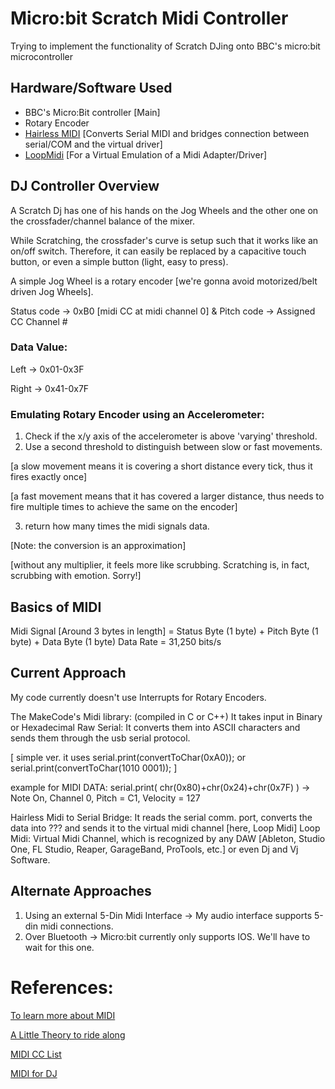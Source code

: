 # Micro:bit Scratch Midi Controller
Trying to implement the functionality of Scratch DJing onto BBC's micro:bit microcontroller

## Hardware/Software Used
* BBC's Micro:Bit controller [Main]
* Rotary Encoder
* [Hairless MIDI](https://projectgus.github.io/hairless-midiserial/) [Converts Serial MIDI and bridges connection between serial/COM and the virtual driver]
* [LoopMidi](https://www.tobias-erichsen.de/software/loopmidi.html) [For a Virtual Emulation of a Midi Adapter/Driver]

## DJ Controller Overview
A Scratch Dj has one of his hands on the Jog Wheels and the other one on the crossfader/channel balance of the mixer.

While Scratching, the crossfader's curve is setup such that it works like an on/off switch. Therefore, it can easily be replaced by a capacitive touch button, or even a simple button (light, easy to press).

A simple Jog Wheel is a rotary encoder [we're gonna avoid motorized/belt driven Jog Wheels].

Status code -> 0xB0 [midi CC at midi channel 0] & Pitch code -> Assigned CC Channel #

### Data Value:
Left -> 0x01-0x3F

Right -> 0x41-0x7F


### Emulating Rotary Encoder using an Accelerometer:
1. Check if the x/y axis of the accelerometer is above 'varying' threshold.
2. Use a second threshold to distinguish between slow or fast movements.

[a slow movement means it is covering a short distance every tick, thus it fires exactly once]

[a fast movement means that it has covered a larger distance, thus needs to fire multiple times to achieve the same on the encoder]

3. return how many times the midi signals data.

[Note: the conversion is an approximation]

[without any multiplier, it feels more like scrubbing. Scratching is, in fact, scrubbing with emotion. Sorry!]

## Basics of MIDI
Midi Signal [Around 3 bytes in length] = Status Byte (1 byte) + Pitch Byte (1 byte) + Data Byte (1 byte)
Data Rate = 31,250 bits/s

## Current Approach
My code currently doesn't use Interrupts for Rotary Encoders.

The MakeCode's Midi library: (compiled in C or C++)
It takes input in Binary or Hexadecimal
Raw Serial: It converts them into ASCII characters and sends them through the usb serial protocol. 

[ simple ver. it uses serial.print(convertToChar(0xA0)); or serial.print(convertToChar(1010 0001)); ]

example for MIDI DATA: serial.print( chr(0x80)+chr(0x24)+chr(0x7F) ) -> Note On, Channel 0, Pitch = C1, Velocity = 127

Hairless Midi to Serial Bridge: It reads the serial comm. port, converts the data into ??? and sends it to the virtual midi channel [here, Loop Midi]
Loop Midi: Virtual Midi Channel, which is recognized by any DAW [Ableton, Studio One, FL Studio, Reaper, GarageBand, ProTools, etc.] or even Dj and Vj Software.

## Alternate Approaches
1. Using an external 5-Din Midi Interface -> My audio interface supports 5-din midi connections.
2. Over Bluetooth -> Micro:bit currently only supports IOS. We'll have to wait for this one.

# References:
[To learn more about MIDI](https://midi.org/spec-detail)

[A Little Theory to ride along](https://learn.sparkfun.com/tutorials/midi-tutorial/all)

[MIDI CC List](https://anotherproducer.com/online-tools-for-musicians/midi-cc-list/#)

[MIDI for DJ](https://github.com/mixxxdj/mixxx/wiki/MIDI-Crash-Course)
